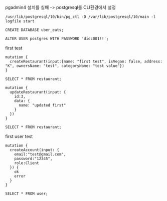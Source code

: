 pgadmin4 설치를 실패 -> postgresql를 CLI환경에서 설정
```
/usr/lib/postgresql/10/bin/pg_ctl -D /var/lib/postgresql/10/main -l logfile start

CREATE DATABASE uber_eats;

ALTER USER postgres WITH PASSWORD 'didc001!!';
```
  
first test  
```
mutation {
  createRestaurant(input:{name: "first test", isVegan: false, address: "K", ownersName: "test", categoryName: "test value"})
}

SELECT * FROM restaurant;
```
```
mutation {
  updateRestaurant(input: {
    id:3,
    data: {
      name: "updated first"
    }
  })
}

SELECT * FROM restaurant;
```
  
first user test  
```
mutation {
  createAccount(input: {
    email:"test@gmail.com",
    password:"12345",
    role:Client
  }) {
    ok
    error
  }
}

SELECT * FROM user;
```